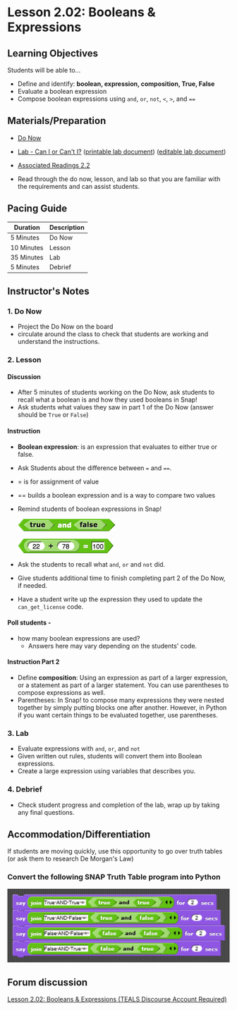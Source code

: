 # Lesson 2.02: Booleans & Expressions

## Learning Objectives

Students will be able to...

* Define and identify: **boolean, expression, composition, True, False**
* Evaluate a boolean expression
* Compose boolean expressions using `and`, `or`, `not`, `<`, `>`, and `==`

## Materials/Preparation

* [Do Now]
* [Lab - Can I or Can't I?] ([printable lab document]) ([editable lab document])

* [Associated Readings 2.2](https://tealsk12.gitbook.io/intro-cs-2/readings#2-2)
* Read through the do now, lesson, and lab so that you are familiar with the requirements and can assist students.

## Pacing Guide

| **Duration**   | **Description** |
| ---------- | ----------- |
| 5 Minutes  | Do Now      |
| 10 Minutes | Lesson      |
| 35 Minutes | Lab         |
| 5 Minutes | Debrief  |

## Instructor's Notes

### 1. Do Now

* Project the Do Now on the board
* circulate around the class to check that students are working and understand the instructions.

### 2. Lesson

#### Discussion

* After 5 minutes of students working on the Do Now, ask students to recall what a boolean is and how they used booleans in Snap!
* Ask students what values they saw in part 1 of the Do Now (answer should be `True` or `False`)

#### Instruction

* **Boolean expression**: is an expression that evaluates to either true or false.
* Ask Students about the difference between `=` and `==`.
* = is for assignment of value
* == builds a boolean expression and is a way to compare two values
* Remind students of boolean expressions in Snap!

  ![Snap boolean Expressions](snap_boolean_expressions.png)

  ![Snap boolean Expressions =](snap_boolean_expressions_equals.png)

* Ask the students to recall what `and`, `or` and `not` did.
* Give students additional time to finish completing part 2 of the Do Now, if needed.
* Have a student write up the expression they used to update the `can_get_license` code.

#### Poll students -

* how many boolean expressions are used?
  * Answers here may vary depending on the students' code.

#### Instruction Part 2

* Define **composition**: Using an expression as part of a larger expression, or a statement as part of a larger statement. You can use parentheses to compose expressions as well.
* Parentheses: In Snap! to compose many expressions they were nested together by simply putting blocks one after another. However, in Python if you want certain things to be evaluated together, use parentheses.

### 3. Lab

* Evaluate expressions with `and`, `or`, and `not`
* Given written out rules, students will convert them into Boolean expressions.
* Create a large expression using variables that describes you.

### 4. Debrief

* Check student progress and completion of the lab, wrap up by taking any final questions.

## Accommodation/Differentiation

If students are moving quickly, use this opportunity to go over truth tables (or ask them to research De Morgan's Law)

### Convert the following SNAP Truth Table program into Python

   ![Snap Truth Tables](Lesson%202.03%20Truth%20Table.png)

## Forum discussion

[Lesson 2.02: Booleans & Expressions (TEALS Discourse Account Required)](https://forums.tealsk12.org/c/2nd-semester-unit-2/lesson-2-02-booleans-expressions)

[Do Now]:do_now.md
[Lab - Can I or Can't I?]:lab.md
[printable lab document]: lab.pdf
[editable lab document]: lab.docx
